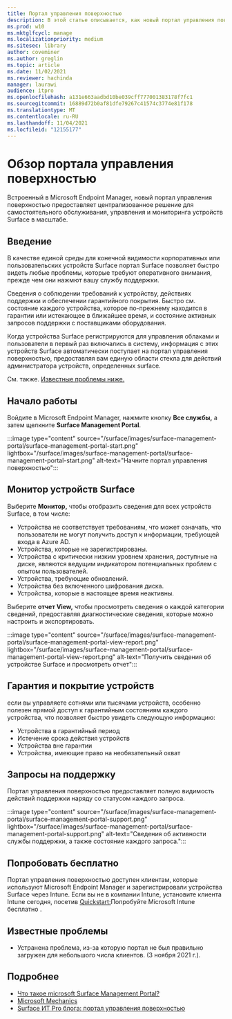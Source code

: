 ```yaml
---
title: Портал управления поверхностью
description: В этой статье описывается, как новый портал управления поверхностью предоставляет централизованное решение для самостоятельного обслуживания, управления устройствами Surface и мониторинга их масштабирования.
ms.prod: w10
ms.mktglfcycl: manage
ms.localizationpriority: medium
ms.sitesec: library
author: coveminer
ms.author: greglin
ms.topic: article
ms.date: 11/02/2021
ms.reviewer: hachinda
manager: laurawi
audience: itpro
ms.openlocfilehash: a131e663aadbd10be039cff777001383178f7fc1
ms.sourcegitcommit: 16889d72b0af81dfe79267c41574c3774e81f178
ms.translationtype: MT
ms.contentlocale: ru-RU
ms.lasthandoff: 11/04/2021
ms.locfileid: "12155177"
---
```

# <a name="surface-management-portal-overview"></a>Обзор портала управления поверхностью

Встроенный в Microsoft Endpoint Manager, новый портал управления поверхностью предоставляет централизованное решение для самостоятельного обслуживания, управления и мониторинга устройств Surface в масштабе.

## <a name="introduction"></a>Введение

В качестве единой среды для конечной видимости корпоративных или пользовательских устройств Surface портал Surface позволяет быстро видеть любые проблемы, которые требуют оперативного внимания, прежде чем они нажмют вашу службу поддержки.

Сведения о соблюдении требований к устройству, действиях поддержки и обеспечении гарантийного покрытия. Быстро см. состояние каждого устройства, которое по-прежнему находится в гарантии или истекающее в ближайшее время, и состояние активных запросов поддержки с поставщиками оборудования.

Когда устройства Surface регистрируются для управления облаками и пользователи в первый раз включались в систему, информация с этих устройств Surface автоматически поступает на портал управления поверхностью, предоставляя вам единую области стекла для действий администратора устройств, определенных surface.

См. также. [Известные проблемы ниже.](#known-issues) 

## <a name="get-started"></a>Начало работы

Войдите в Microsoft Endpoint Manager, нажмите кнопку **Все службы,** а затем щелкните **Surface Management Portal**.

:::image type="content" source="/surface/images/surface-management-portal/surface-management-portal-start.png" lightbox="/surface/images/surface-management-portal/surface-management-portal-start.png" alt-text="Начните портал управления поверхностью":::

## <a name="monitor-surface-devices"></a>Монитор устройств Surface

Выберите **Монитор,** чтобы отобразить сведения для всех устройств Surface, в том числе:

- Устройства не соответствует требованиям, что может означать, что пользователи не могут получить доступ к информации, требующей входа в Azure AD.
- Устройства, которые не зарегистрированы.
- Устройства с критически низким уровнем хранения, доступные на диске, являются ведущим индикатором потенциальных проблем с опытом пользователей.
- Устройства, требующие обновлений.
- Устройства без включенного шифрования диска.
- Устройства, которые в настоящее время неактивны.

Выберите **отчет View,** чтобы просмотреть сведения о каждой категории сведений, предоставляя диагностические сведения, которые можно настроить и экспортировать.

:::image type="content" source="/surface/images/surface-management-portal/surface-management-portal-view-report.png" lightbox="/surface/images/surface-management-portal/surface-management-portal-view-report.png" alt-text="Получить сведения об устройстве Surface и просмотреть отчет":::

## <a name="device-warranty-and-coverage"></a>Гарантия и покрытие устройств

если вы управляете сотнями или тысячами устройств, особенно полезен прямой доступ к гарантийным состояниям каждого устройства, что позволяет быстро увидеть следующую информацию:

- Устройства в гарантийный период
- Истечение срока действия устройств
- Устройства вне гарантии
- Устройства, имеющие право на необязательный охват

## <a name="support-requests"></a>Запросы на поддержку

Портал управления поверхностью предоставляет полную видимость действий поддержки наряду со статусом каждого запроса.

:::image type="content" source="/surface/images/surface-management-portal/surface-management-portal-support.png" lightbox="/surface/images/surface-management-portal/surface-management-portal-support.png" alt-text="Сведения об активности службы поддержки, а также состояние каждого запроса.":::

## <a name="try-for-free"></a>Попробовать бесплатно

Портал управления поверхностью доступен клиентам, которые используют Microsoft Endpoint Manager и зарегистрировали устройства Surface через Intune. Если вы не в компании Intune, установите клиента Intune сегодня, посетив [Quickstart:](/mem/intune/fundamentals/free-trial-sign-up)Попробуйте Microsoft Intune бесплатно .

## <a name="known-issues"></a>Известные проблемы

- Устранена проблема, из-за которую портал не был правильно загружен для небольшого числа клиентов. (3 ноября 2021 г.).

## <a name="learn-more"></a>Подробнее

- [Что такое microsoft Surface Management Portal?](/mem/intune/fundamentals/surface-management-portal?)
- [Microsoft Mechanics](https://youtu.be/_MmutkqNudk)
- [Surface ИТ Pro блога: портал управления поверхностью](https://techcommunity.microsoft.com/t5/surface-it-pro-blog/surface-management-portal/ba-p/1419017)
